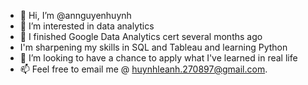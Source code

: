 - 👋 Hi, I’m @annguyenhuynh
- 👀 I’m interested in data analytics
- 🌱 I finished Google Data Analytics cert several months ago
- I'm sharpening my skills in SQL and Tableau and learning Python
- 💞️ I’m looking to have a chance to apply what I've learned in real life
- 📫 Feel free to email me @ huynhleanh.270897@gmail.com. 

<!---
annguyenhuynh/annguyenhuynh is a ✨ special ✨ repository because its `README.md` (this file) appears on your GitHub profile.
You can click the Preview link to take a look at your changes.
--->
